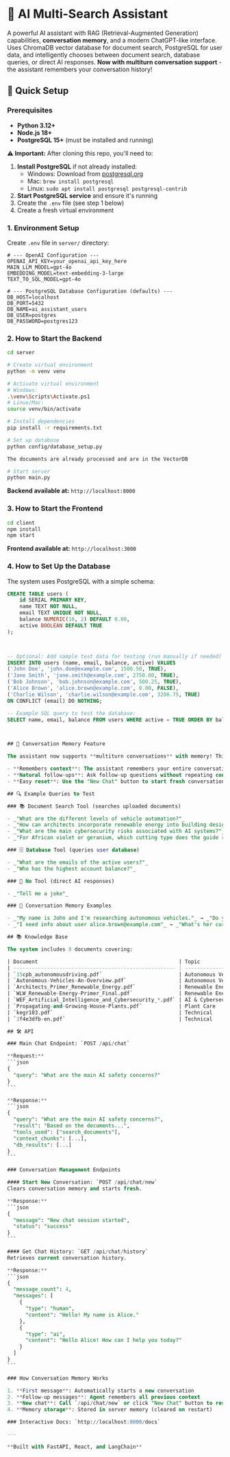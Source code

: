 # 🤖 AI Multi-Search Assistant

A powerful AI assistant with RAG (Retrieval-Augmented Generation) capabilities, **conversation memory**, and a modern ChatGPT-like interface. Uses ChromaDB vector database for document search, PostgreSQL for user data, and intelligently chooses between document search, database queries, or direct AI responses. **Now with multiturn conversation support** - the assistant remembers your conversation history!

## 🚀 Quick Setup

### Prerequisites

- **Python 3.12+**
- **Node.js 18+**
- **PostgreSQL 15+** (must be installed and running)

**⚠️ Important:** After cloning this repo, you'll need to:

1. **Install PostgreSQL** if not already installed:
   - Windows: Download from [postgresql.org](https://www.postgresql.org/download/windows/)
   - Mac: `brew install postgresql`
   - Linux: `sudo apt install postgresql postgresql-contrib`
2. **Start PostgreSQL service** and ensure it's running
3. Create the `.env` file (see step 1 below)
4. Create a fresh virtual environment

### 1. Environment Setup

Create `.env` file in `server/` directory:

```env
# --- OpenAI Configuration ---
OPENAI_API_KEY=your_openai_api_key_here
MAIN_LLM_MODEL=gpt-4o
EMBEDDING_MODEL=text-embedding-3-large
TEXT_TO_SQL_MODEL=gpt-4o

# --- PostgreSQL Database Configuration (defaults) ---
DB_HOST=localhost
DB_PORT=5432
DB_NAME=ai_assistant_users
DB_USER=postgres
DB_PASSWORD=postgres123
```

### 2. How to Start the Backend

```bash
cd server

# Create virtual environment
python -m venv venv

# Activate virtual environment
# Windows:
.\venv\Scripts\Activate.ps1
# Linux/Mac:
source venv/bin/activate

# Install dependencies
pip install -r requirements.txt

# Set up database
python config/database_setup.py

The documents are already processed and are in the VectorDB

# Start server
python main.py
```

**Backend available at:** `http://localhost:8000`

### 3. How to Start the Frontend

```bash
cd client
npm install
npm start
```

**Frontend available at:** `http://localhost:3000`

### 4. How to Set Up the Database

The system uses PostgreSQL with a simple schema:

````sql
CREATE TABLE users (
    id SERIAL PRIMARY KEY,
    name TEXT NOT NULL,
    email TEXT UNIQUE NOT NULL,
    balance NUMERIC(10, 2) DEFAULT 0.00,
    active BOOLEAN DEFAULT TRUE
);



-- Optional: Add sample test data for testing (run manually if needed)
INSERT INTO users (name, email, balance, active) VALUES
('John Doe', 'john.doe@example.com', 1500.50, TRUE),
('Jane Smith', 'jane.smith@example.com', 2750.00, TRUE),
('Bob Johnson', 'bob.johnson@example.com', 500.25, TRUE),
('Alice Brown', 'alice.brown@example.com', 0.00, FALSE),
('Charlie Wilson', 'charlie.wilson@example.com', 3200.75, TRUE)
ON CONFLICT (email) DO NOTHING;

-- Example SQL query to test the database:
SELECT name, email, balance FROM users WHERE active = TRUE ORDER BY balance DESC;



## 💬 Conversation Memory Feature

The assistant now supports **multiturn conversations** with memory! This means:

- **Remembers context**: The assistant remembers your entire conversation
- **Natural follow-ups**: Ask follow-up questions without repeating context
- **Easy reset**: Use the "New Chat" button to start fresh conversations

## 🔍 Example Queries to Test

### 📚 Document Search Tool (searches uploaded documents)

- _"What are the different levels of vehicle automation?"_
- _"How can architects incorporate renewable energy into building design"_
- _"What are the main cybersecurity risks associated with AI systems?"_
- _"For African violet or geranium, which cutting type does the guide recommend and what after‑care steps ensure successful rooting?"_

### 🗄️ Database Tool (queries user database)

- _"What are the emails of the active users?"_
- _"Who has the highest account balance?"_

### 💬 No Tool (direct AI responses)

- _"Tell me a joke"_

### 🧠 Conversation Memory Examples

- _"My name is John and I'm researching autonomous vehicles."_ → _"Do you remember my name?"_ → _"What safety features did you mention earlier?"_
- _"I need info about user alice.brown@example.com"_ → _"What's her current status?"_ → _"How does that compare to other users?"_

## 📚 Knowledge Base

The system includes 8 documents covering:

| Document                                              | Topic               | Description                 |
| ----------------------------------------------------- | ------------------- | --------------------------- |
| `15cpb_autonomousdriving.pdf`                         | Autonomous Vehicles | Self-driving car technology |
| `Autonomous-Vehicles-An-Overview.pdf`                 | Autonomous Vehicles | Vehicle systems overview    |
| `Architects_Primer_Renewable_Energy.pdf`              | Renewable Energy    | Energy integration guide    |
| `WLW_Renewable-Energy-Primer_Final.pdf`               | Renewable Energy    | Energy systems              |
| `WEF_Artificial_Intelligence_and_Cybersecurity_*.pdf` | AI & Cybersecurity  | Security risks/rewards      |
| `Propagating-and-Growing-House-Plants.pdf`            | Plant Care          | Plant propagation guide     |
| `kegr103.pdf`                                         | Technical           | Engineering specs           |
| `3f4e3dfb-en.pdf`                                     | Technical           | Reference material          |

## 🛠️ API

### Main Chat Endpoint: `POST /api/chat`

**Request:**
```json
{
  "query": "What are the main AI safety concerns?"
}
```

**Response:**
```json
{
  "query": "What are the main AI safety concerns?",
  "result": "Based on the documents...",
  "tools_used": ["search_documents"],
  "context_chunks": [...],
  "db_results": [...]
}
```

### Conversation Management Endpoints

#### Start New Conversation: `POST /api/chat/new`
Clears conversation memory and starts fresh.

**Response:**
```json
{
  "message": "New chat session started",
  "status": "success"
}
```

#### Get Chat History: `GET /api/chat/history`
Retrieves current conversation history.

**Response:**
```json
{
  "message_count": 4,
  "messages": [
    {
      "type": "human",
      "content": "Hello! My name is Alice."
    },
    {
      "type": "ai",
      "content": "Hello Alice! How can I help you today?"
    }
  ]
}
```

### How Conversation Memory Works

1. **First message**: Automatically starts a new conversation
2. **Follow-up messages**: Agent remembers all previous context
3. **New chat**: Call `/api/chat/new` or click "New Chat" button to reset
4. **Memory storage**: Stored in server memory (cleared on restart)

### Interactive Docs: `http://localhost:8000/docs`

---

**Built with FastAPI, React, and LangChain**
````
